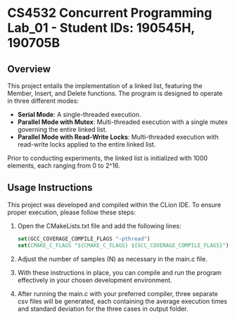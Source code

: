 # CS4532 Concurrent Programming Lab_01 - Student IDs: 190545H, 190705B

## Overview

This project entails the implementation of a linked list, featuring the Member, Insert, and Delete functions. The program is designed to operate in three different modes:

- **Serial Mode**: A single-threaded execution.
- **Parallel Mode with Mutex**: Multi-threaded execution with a single mutex governing the entire linked list.
- **Parallel Mode with Read-Write Locks**: Multi-threaded execution with read-write locks applied to the entire linked list.

Prior to conducting experiments, the linked list is initialized with 1000 elements, each ranging from 0 to 2^16.

## Usage Instructions

This project was developed and compiled within the CLion IDE. To ensure proper execution, please follow these steps:

1. Open the CMakeLists.txt file and add the following lines:

   ```cmake
   set(GCC_COVERAGE_COMPILE_FLAGS "-pthread")
   set(CMAKE_C_FLAGS "${CMAKE_C_FLAGS} ${GCC_COVERAGE_COMPILE_FLAGS}")

2. Adjust the number of samples (N) as necessary in the main.c file.

3. With these instructions in place, you can compile and run the program effectively in your chosen development 
environment.

4. After running the main.c with your preferred compiler, three separate csv files will be generated, each containing 
the average execution times and standard deviation for the three cases in output folder.



